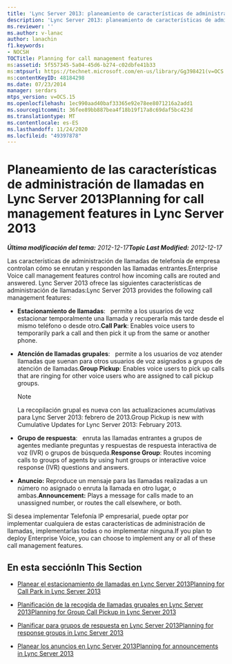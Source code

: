 ```yaml
---
title: 'Lync Server 2013: planeamiento de características de administración de llamadas'
description: 'Lync Server 2013: planeamiento de características de administración de llamadas.'
ms.reviewer: ''
ms.author: v-lanac
author: lanachin
f1.keywords:
- NOCSH
TOCTitle: Planning for call management features
ms:assetid: 5f557345-5a04-45d6-b274-c02dbfe41b33
ms:mtpsurl: https://technet.microsoft.com/en-us/library/Gg398421(v=OCS.15)
ms:contentKeyID: 48184298
ms.date: 07/23/2014
manager: serdars
mtps_version: v=OCS.15
ms.openlocfilehash: 1ec990aad40baf33365e92e78ee8071216a2add1
ms.sourcegitcommit: 36fee89bb887bea4f18b19f17a8c69daf5bc423d
ms.translationtype: MT
ms.contentlocale: es-ES
ms.lasthandoff: 11/24/2020
ms.locfileid: "49397878"
---
```

# <a name="planning-for-call-management-features-in-lync-server-2013"></a><span data-ttu-id="8e7c5-103">Planeamiento de las características de administración de llamadas en Lync Server 2013</span><span class="sxs-lookup"><span data-stu-id="8e7c5-103">Planning for call management features in Lync Server 2013</span></span>

<div data-xmlns="http://www.w3.org/1999/xhtml">

<div class="topic" data-xmlns="http://www.w3.org/1999/xhtml" data-msxsl="urn:schemas-microsoft-com:xslt" data-cs="https://msdn.microsoft.com/">

<div data-asp="https://msdn2.microsoft.com/asp">



</div>

<div id="mainSection">

<div id="mainBody"><span data-ttu-id="8e7c5-104">

<span> </span></span><span class="sxs-lookup"><span data-stu-id="8e7c5-104">

<span> </span></span></span>

<span data-ttu-id="8e7c5-105">_**Última modificación del tema:** 2012-12-17_</span><span class="sxs-lookup"><span data-stu-id="8e7c5-105">_**Topic Last Modified:** 2012-12-17_</span></span>

<span data-ttu-id="8e7c5-106">Las características de administración de llamadas de telefonía de empresa controlan cómo se enrutan y responden las llamadas entrantes.</span><span class="sxs-lookup"><span data-stu-id="8e7c5-106">Enterprise Voice call management features control how incoming calls are routed and answered.</span></span> <span data-ttu-id="8e7c5-107">Lync Server 2013 ofrece las siguientes características de administración de llamadas:</span><span class="sxs-lookup"><span data-stu-id="8e7c5-107">Lync Server 2013 provides the following call management features:</span></span>

  - <span data-ttu-id="8e7c5-108">**Estacionamiento de llamadas**:   permite a los usuarios de voz estacionar temporalmente una llamada y recuperarla más tarde desde el mismo teléfono o desde otro.</span><span class="sxs-lookup"><span data-stu-id="8e7c5-108">**Call Park**:   Enables voice users to temporarily park a call and then pick it up from the same or another phone.</span></span>

  - <span data-ttu-id="8e7c5-109">**Atención de llamadas grupales**:   permite a los usuarios de voz atender llamadas que suenan para otros usuarios de voz asignados a grupos de atención de llamadas.</span><span class="sxs-lookup"><span data-stu-id="8e7c5-109">**Group Pickup**:   Enables voice users to pick up calls that are ringing for other voice users who are assigned to call pickup groups.</span></span>
    
    <div>
    

    > [!NOTE]  
    > <span data-ttu-id="8e7c5-110">La recopilación grupal es nueva con las actualizaciones acumulativas para Lync Server 2013: febrero de 2013.</span><span class="sxs-lookup"><span data-stu-id="8e7c5-110">Group Pickup is new with Cumulative Updates for Lync Server 2013: February 2013.</span></span>

    
    </div>

  - <span data-ttu-id="8e7c5-111">**Grupo de respuesta**:   enruta las llamadas entrantes a grupos de agentes mediante preguntas y respuestas de respuesta interactiva de voz (IVR) o grupos de búsqueda.</span><span class="sxs-lookup"><span data-stu-id="8e7c5-111">**Response Group**:   Routes incoming calls to groups of agents by using hunt groups or interactive voice response (IVR) questions and answers.</span></span>

  - <span data-ttu-id="8e7c5-112">**Anuncio:**    Reproduce un mensaje para las llamadas realizadas a un número no asignado o enruta la llamada en otro lugar, o ambas.</span><span class="sxs-lookup"><span data-stu-id="8e7c5-112">**Announcement:**    Plays a message for calls made to an unassigned number, or routes the call elsewhere, or both.</span></span>

<span data-ttu-id="8e7c5-113">Si desea implementar Telefonía IP empresarial, puede optar por implementar cualquiera de estas características de administración de llamadas, implementarlas todas o no implementar ninguna.</span><span class="sxs-lookup"><span data-stu-id="8e7c5-113">If you plan to deploy Enterprise Voice, you can choose to implement any or all of these call management features.</span></span>

<div>

## <a name="in-this-section"></a><span data-ttu-id="8e7c5-114">En esta sección</span><span class="sxs-lookup"><span data-stu-id="8e7c5-114">In This Section</span></span>

  - [<span data-ttu-id="8e7c5-115">Planear el estacionamiento de llamadas en Lync Server 2013</span><span class="sxs-lookup"><span data-stu-id="8e7c5-115">Planning for Call Park in Lync Server 2013</span></span>](lync-server-2013-planning-for-call-park.md)

  - [<span data-ttu-id="8e7c5-116">Planificación de la recogida de llamadas grupales en Lync Server 2013</span><span class="sxs-lookup"><span data-stu-id="8e7c5-116">Planning for Group Call Pickup in Lync Server 2013</span></span>](lync-server-2013-planning-for-group-call-pickup.md)

  - [<span data-ttu-id="8e7c5-117">Planificar para grupos de respuesta en Lync Server 2013</span><span class="sxs-lookup"><span data-stu-id="8e7c5-117">Planning for response groups in Lync Server 2013</span></span>](lync-server-2013-planning-for-response-groups.md)

  - [<span data-ttu-id="8e7c5-118">Planear los anuncios en Lync Server 2013</span><span class="sxs-lookup"><span data-stu-id="8e7c5-118">Planning for announcements in Lync Server 2013</span></span>](lync-server-2013-planning-for-announcements.md)

<span data-ttu-id="8e7c5-119"></div>

</div>

<span> </span>

</div>

</div>

</span><span class="sxs-lookup"><span data-stu-id="8e7c5-119"></div>

</div>

<span> </span>

</div>

</div>

</span></span></div>

